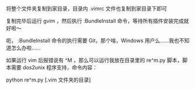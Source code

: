 将整个文件夹复制到家目录，目录内 .vimrc 文件也复制到家目录下即可

复制完毕后运行 gvim ，然后执行 :BundleInstall 命令，等待所有插件安装完成就好啦～

呃， :BundleInstall 命令的执行需要 Git，那个啥，Windows 用户么……我也不知道怎么办啦……

如果运行 vim 后报错说有 ^M ，那么可以运行我放在目录里的 re^m.py 脚本，脚本需要 dos2unix 程序支持，命令内容：

python re^m.py [.vim 文件夹的目录]
